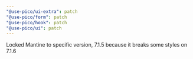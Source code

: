 ```yaml
---
"@use-pico/ui-extra": patch
"@use-pico/form": patch
"@use-pico/hook": patch
"@use-pico/ui": patch
---
```


Locked Mantine to specific version, 7.1.5 because it breaks some styles on 7.1.6
